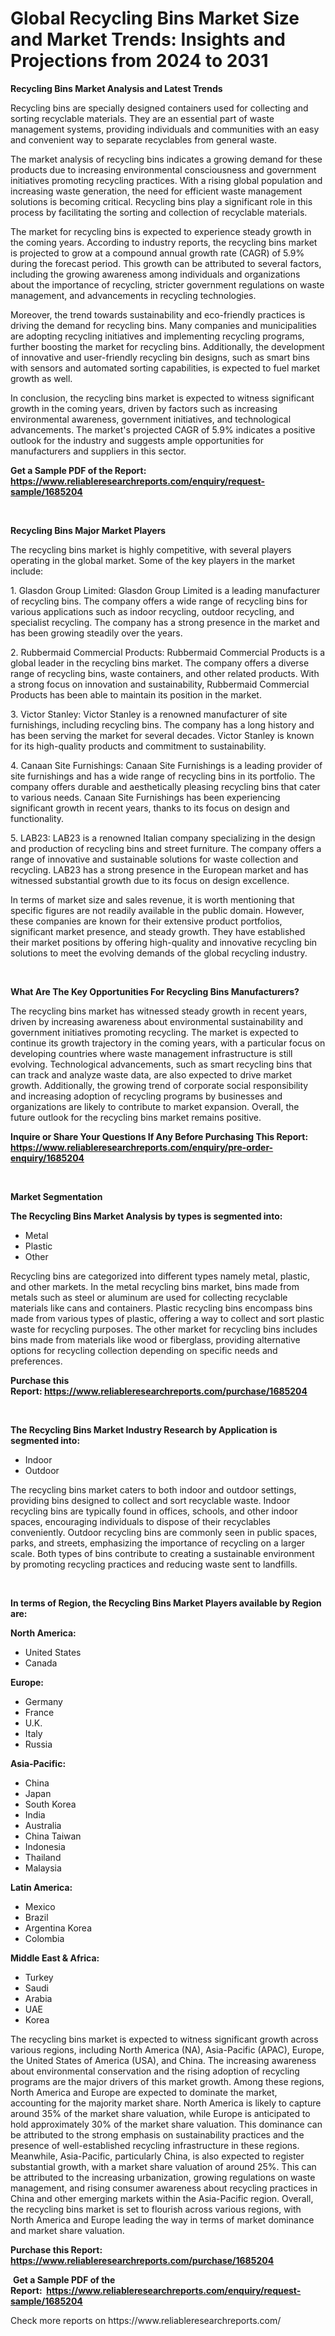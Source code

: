 <p><h1>Global Recycling Bins Market Size and Market Trends: Insights and Projections from 2024 to 2031</h1></p><p><strong>Recycling Bins Market Analysis and Latest Trends</strong></p>
<p><p>Recycling bins are specially designed containers used for collecting and sorting recyclable materials. They are an essential part of waste management systems, providing individuals and communities with an easy and convenient way to separate recyclables from general waste.</p><p>The market analysis of recycling bins indicates a growing demand for these products due to increasing environmental consciousness and government initiatives promoting recycling practices. With a rising global population and increasing waste generation, the need for efficient waste management solutions is becoming critical. Recycling bins play a significant role in this process by facilitating the sorting and collection of recyclable materials.</p><p>The market for recycling bins is expected to experience steady growth in the coming years. According to industry reports, the recycling bins market is projected to grow at a compound annual growth rate (CAGR) of 5.9% during the forecast period. This growth can be attributed to several factors, including the growing awareness among individuals and organizations about the importance of recycling, stricter government regulations on waste management, and advancements in recycling technologies.</p><p>Moreover, the trend towards sustainability and eco-friendly practices is driving the demand for recycling bins. Many companies and municipalities are adopting recycling initiatives and implementing recycling programs, further boosting the market for recycling bins. Additionally, the development of innovative and user-friendly recycling bin designs, such as smart bins with sensors and automated sorting capabilities, is expected to fuel market growth as well.</p><p>In conclusion, the recycling bins market is expected to witness significant growth in the coming years, driven by factors such as increasing environmental awareness, government initiatives, and technological advancements. The market's projected CAGR of 5.9% indicates a positive outlook for the industry and suggests ample opportunities for manufacturers and suppliers in this sector.</p></p>
<p><strong>Get a Sample PDF of the Report:&nbsp; <a href="https://www.reliableresearchreports.com/enquiry/request-sample/1685204">https://www.reliableresearchreports.com/enquiry/request-sample/1685204</a></strong></p>
<p>&nbsp;</p>
<p><strong>Recycling Bins Major Market Players</strong></p>
<p><p>The recycling bins market is highly competitive, with several players operating in the global market. Some of the key players in the market include:</p><p>1. Glasdon Group Limited: Glasdon Group Limited is a leading manufacturer of recycling bins. The company offers a wide range of recycling bins for various applications such as indoor recycling, outdoor recycling, and specialist recycling. The company has a strong presence in the market and has been growing steadily over the years.</p><p>2. Rubbermaid Commercial Products: Rubbermaid Commercial Products is a global leader in the recycling bins market. The company offers a diverse range of recycling bins, waste containers, and other related products. With a strong focus on innovation and sustainability, Rubbermaid Commercial Products has been able to maintain its position in the market.</p><p>3. Victor Stanley: Victor Stanley is a renowned manufacturer of site furnishings, including recycling bins. The company has a long history and has been serving the market for several decades. Victor Stanley is known for its high-quality products and commitment to sustainability.</p><p>4. Canaan Site Furnishings: Canaan Site Furnishings is a leading provider of site furnishings and has a wide range of recycling bins in its portfolio. The company offers durable and aesthetically pleasing recycling bins that cater to various needs. Canaan Site Furnishings has been experiencing significant growth in recent years, thanks to its focus on design and functionality.</p><p>5. LAB23: LAB23 is a renowned Italian company specializing in the design and production of recycling bins and street furniture. The company offers a range of innovative and sustainable solutions for waste collection and recycling. LAB23 has a strong presence in the European market and has witnessed substantial growth due to its focus on design excellence.</p><p>In terms of market size and sales revenue, it is worth mentioning that specific figures are not readily available in the public domain. However, these companies are known for their extensive product portfolios, significant market presence, and steady growth. They have established their market positions by offering high-quality and innovative recycling bin solutions to meet the evolving demands of the global recycling industry.</p></p>
<p>&nbsp;</p>
<p><strong>What Are The Key Opportunities For Recycling Bins Manufacturers?</strong></p>
<p><p>The recycling bins market has witnessed steady growth in recent years, driven by increasing awareness about environmental sustainability and government initiatives promoting recycling. The market is expected to continue its growth trajectory in the coming years, with a particular focus on developing countries where waste management infrastructure is still evolving. Technological advancements, such as smart recycling bins that can track and analyze waste data, are also expected to drive market growth. Additionally, the growing trend of corporate social responsibility and increasing adoption of recycling programs by businesses and organizations are likely to contribute to market expansion. Overall, the future outlook for the recycling bins market remains positive.</p></p>
<p><strong>Inquire or Share Your Questions If Any Before Purchasing This Report: <a href="https://www.reliableresearchreports.com/enquiry/pre-order-enquiry/1685204">https://www.reliableresearchreports.com/enquiry/pre-order-enquiry/1685204</a></strong></p>
<p>&nbsp;</p>
<p><strong>Market Segmentation</strong></p>
<p><strong>The Recycling Bins Market Analysis by types is segmented into:</strong></p>
<p><ul><li>Metal</li><li>Plastic</li><li>Other</li></ul></p>
<p><p>Recycling bins are categorized into different types namely metal, plastic, and other markets. In the metal recycling bins market, bins made from metals such as steel or aluminum are used for collecting recyclable materials like cans and containers. Plastic recycling bins encompass bins made from various types of plastic, offering a way to collect and sort plastic waste for recycling purposes. The other market for recycling bins includes bins made from materials like wood or fiberglass, providing alternative options for recycling collection depending on specific needs and preferences.</p></p>
<p><strong>Purchase this Report:&nbsp;<a href="https://www.reliableresearchreports.com/purchase/1685204">https://www.reliableresearchreports.com/purchase/1685204</a></strong></p>
<p>&nbsp;</p>
<p><strong>The Recycling Bins Market Industry Research by Application is segmented into:</strong></p>
<p><ul><li>Indoor</li><li>Outdoor</li></ul></p>
<p><p>The recycling bins market caters to both indoor and outdoor settings, providing bins designed to collect and sort recyclable waste. Indoor recycling bins are typically found in offices, schools, and other indoor spaces, encouraging individuals to dispose of their recyclables conveniently. Outdoor recycling bins are commonly seen in public spaces, parks, and streets, emphasizing the importance of recycling on a larger scale. Both types of bins contribute to creating a sustainable environment by promoting recycling practices and reducing waste sent to landfills.</p></p>
<p>&nbsp;</p>
<p><strong>In terms of Region, the Recycling Bins Market Players available by Region are:</strong></p>
<p>
    <p> <strong> North America: </strong>
        <ul>
            <li>United States</li>
            <li>Canada</li>
        </ul>
        </p> 
    <p> <strong> Europe: </strong>
        <ul>
            <li>Germany</li>
            <li>France</li>
            <li>U.K.</li>
            <li>Italy</li>
            <li>Russia</li>
        </ul>
        </p> 
    <p> <strong> Asia-Pacific: </strong>
        <ul>
            <li>China</li>
            <li>Japan</li>
            <li>South Korea</li>
            <li>India</li>
            <li>Australia</li>
            <li>China Taiwan</li>
            <li>Indonesia</li>
            <li>Thailand</li>
            <li>Malaysia</li>
        </ul>
        </p> 
    <p> <strong> Latin America: </strong>
        <ul>
            <li>Mexico</li>
            <li>Brazil</li>
            <li>Argentina Korea</li>
            <li>Colombia</li>
        </ul>
        </p> 
    <p> <strong> Middle East & Africa: </strong>
        <ul>
            <li>Turkey</li>
            <li>Saudi</li>
            <li>Arabia</li>
            <li>UAE</li>
            <li>Korea</li>
        </ul>
    </p>
    </p>
<p><p>The recycling bins market is expected to witness significant growth across various regions, including North America (NA), Asia-Pacific (APAC), Europe, the United States of America (USA), and China. The increasing awareness about environmental conservation and the rising adoption of recycling programs are the major drivers of this market growth. Among these regions, North America and Europe are expected to dominate the market, accounting for the majority market share. North America is likely to capture around 35% of the market share valuation, while Europe is anticipated to hold approximately 30% of the market share valuation. This dominance can be attributed to the strong emphasis on sustainability practices and the presence of well-established recycling infrastructure in these regions. Meanwhile, Asia-Pacific, particularly China, is also expected to register substantial growth, with a market share valuation of around 25%. This can be attributed to the increasing urbanization, growing regulations on waste management, and rising consumer awareness about recycling practices in China and other emerging markets within the Asia-Pacific region. Overall, the recycling bins market is set to flourish across various regions, with North America and Europe leading the way in terms of market dominance and market share valuation.</p></p>
<p><strong>Purchase this Report: <a href="https://www.reliableresearchreports.com/purchase/1685204">https://www.reliableresearchreports.com/purchase/1685204</a></strong></p>
<p>&nbsp;<strong>Get a Sample PDF of the Report:&nbsp;&nbsp;<a href="https://www.reliableresearchreports.com/enquiry/request-sample/1685204">https://www.reliableresearchreports.com/enquiry/request-sample/1685204</a></strong></p>
<p><strong></strong></p>
<p>Check more reports on https://www.reliableresearchreports.com/</p>